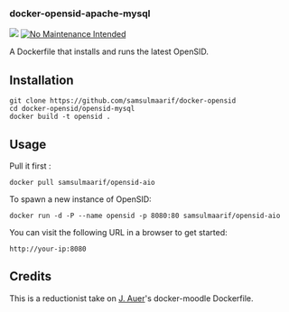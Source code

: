 ### docker-opensid-apache-mysql

[![](https://images.microbadger.com/badges/image/samsulmaarif/opensid-aio.svg)](https://microbadger.com/images/samsulmaarif/opensid-aio "Get your own image badge on microbadger.com") [![No Maintenance Intended](http://unmaintained.tech/badge.svg)](http://unmaintained.tech/)

A Dockerfile that installs and runs the latest OpenSID.

## Installation

```
git clone https://github.com/samsulmaarif/docker-opensid
cd docker-opensid/opensid-mysql
docker build -t opensid .
```

## Usage

Pull it first :

```
docker pull samsulmaarif/opensid-aio
```

To spawn a new instance of OpenSID:

```
docker run -d -P --name opensid -p 8080:80 samsulmaarif/opensid-aio
```

You can visit the following URL in a browser to get started:

```
http://your-ip:8080 
```

## Credits

This is a reductionist take on [J. Auer](https://github.com/jda/)'s docker-moodle Dockerfile.


